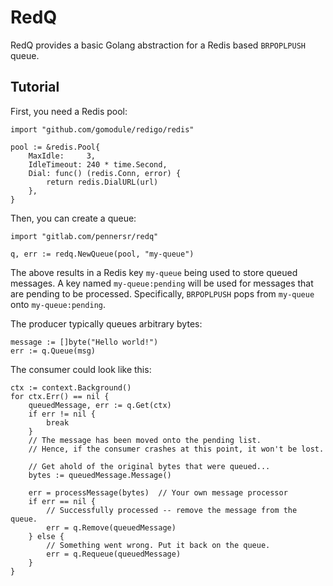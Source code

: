 # RedQ

RedQ provides a basic Golang abstraction for a Redis based `BRPOPLPUSH` queue.

## Tutorial

First, you need a Redis pool:

    import "github.com/gomodule/redigo/redis"

    pool := &redis.Pool{
    	MaxIdle:     3,
    	IdleTimeout: 240 * time.Second,
    	Dial: func() (redis.Conn, error) {
    		return redis.DialURL(url)
    	},
    }

Then, you can create a queue:

    import "gitlab.com/pennersr/redq"

    q, err := redq.NewQueue(pool, "my-queue")

The above results in a Redis key `my-queue` being used to store queued
messages. A key named `my-queue:pending` will be used for messages that are
pending to be processed. Specifically, `BRPOPLPUSH` pops from `my-queue` onto
`my-queue:pending`.

The producer typically queues arbitrary bytes:

    message := []byte("Hello world!")
    err := q.Queue(msg)

The consumer could look like this:

    ctx := context.Background()
    for ctx.Err() == nil {
        queuedMessage, err := q.Get(ctx)
        if err != nil {
            break
        }
        // The message has been moved onto the pending list.
        // Hence, if the consumer crashes at this point, it won't be lost.

        // Get ahold of the original bytes that were queued...
        bytes := queuedMessage.Message()

        err = processMessage(bytes)  // Your own message processor
        if err == nil {
            // Successfully processed -- remove the message from the queue.
            err = q.Remove(queuedMessage)
        } else {
            // Something went wrong. Put it back on the queue.
            err = q.Requeue(queuedMessage)
        }
    }
